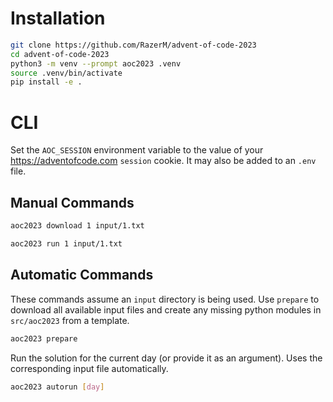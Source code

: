 # Installation

```bash
git clone https://github.com/RazerM/advent-of-code-2023
cd advent-of-code-2023
python3 -m venv --prompt aoc2023 .venv
source .venv/bin/activate
pip install -e .
```

# CLI

Set the `AOC_SESSION` environment variable to the value of your
https://adventofcode.com `session` cookie. It may also be added to an `.env`
file.

## Manual Commands

```bash
aoc2023 download 1 input/1.txt
```

```bash
aoc2023 run 1 input/1.txt
```

## Automatic Commands

These commands assume an `input` directory is being used. Use `prepare` to
download all available input files and create any missing python modules in
`src/aoc2023` from a template.

```bash
aoc2023 prepare
```

Run the solution for the current day (or provide it as an argument). Uses
the corresponding input file automatically.

```bash
aoc2023 autorun [day]
```
